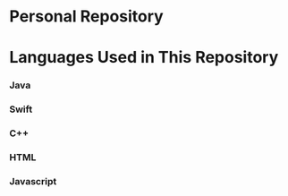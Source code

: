 # Personal Repository

# Languages Used in This Repository

### Java
### Swift
### C++
### HTML
### Javascript

